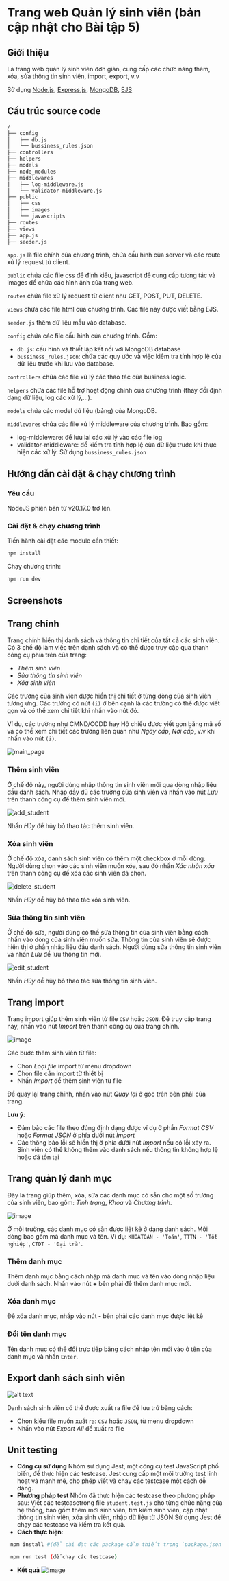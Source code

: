 # Trang web Quản lý sinh viên (bản cập nhật cho Bài tập 5)
## Giới thiệu
Là trang web quản lý sinh viên đơn giản, cung cấp các chức năng thêm, xóa, sửa thông tin sinh viên, import, export, v.v

Sử dụng [Node.js](https://nodejs.org/), [Express.js](https://expressjs.com/), [MongoDB](https://www.mongodb.com/), [EJS](https://ejs.co/)

## Cấu trúc source code
```bash
/
├── config 
│   ├── db.js
│   └── bussiness_rules.json
├── controllers 
├── helpers 
├── models 
├── node_modules
├── middlewares
│   ├── log-middleware.js
│   └── validator-middleware.js
├── public
│   ├── css
│   ├── images
│   └── javascripts
├── routes
├── views
├── app.js
├── seeder.js
```

`app.js` là file chính của chương trình, chứa cấu hình của server và các route xử lý request từ client.

`public` chứa các file css để định kiểu, javascript để cung cấp tương tác và images để chứa các hình ảnh của trang web.

`routes` chứa file xử lý request từ client như GET, POST, PUT, DELETE.

`views` chứa các file html của chương trình. Các file này được viết bằng EJS.

`seeder.js` thêm dữ liệu mẫu vào database.

`config` chứa các file cấu hình của chương trình. Gồm:
+ `db.js`: cấu hình và thiết lập kết nối với MongoDB database
+ `bussiness_rules.json`: chứa các quy ước và việc kiểm tra tính hợp lệ của dữ liệu trước khi lưu vào database.

`controllers` chứa các file xử lý các thao tác của business logic.

`helpers` chứa các file hỗ trợ hoạt động chính của chương trình (thay đổi định dạng dữ liệu, log các xử lý,...).

`models` chứa các model dữ liệu (bảng) của MongoDB.

`middlewares` chứa các file xử lý middleware của chương trình. Bao gồm:
+ log-middleware: để lưu lại các xử lý vào các file log
+ validator-middleware: để kiểm tra tính hợp lệ của dữ liệu trước khi thực hiện các xử lý. Sử dụng `bussiness_rules.json`

## Hướng dẫn cài đặt & chạy chương trình
### Yêu cầu

NodeJS phiên bản từ v20.17.0 trở lên.

### Cài đặt & chạy chương trình

Tiến hành cài đặt các module cần thiết:

```bash
npm install
```

Chạy chương trình:

```bash
npm run dev
```

## Screenshots

## Trang chính 

Trang chính hiển thị danh sách và thông tin chi tiết của tất cả các sinh viên.  
Có 3 chế độ làm việc trên danh sách và có thể được truy cập qua thanh công cụ phía trên của trang:
+ *Thêm sinh viên*
+ *Sửa thông tin sinh viên*
+ *Xóa sinh viên*

Các trường của sinh viên được hiển thị chi tiết ở từng dòng của sinh viên tương ứng. Các trường có nút `(i)` ở bên cạnh là các trường có thể được viết gọn và có thể xem chi tiết khi nhấn vào nút đó.  

Ví dụ, các trường như CMND/CCDD hay Hộ chiếu được viết gọn bằng mã số và có thể xem chi tiết các trường liên quan như *Ngày cấp*, *Nơi cấp*, v.v khi nhấn vào nút `(i)`.

![main_page](readme_resources/main_page.png)

### Thêm sinh viên

Ở chế độ này, người dùng nhập thông tin sinh viên mới qua dòng nhập liệu đầu danh sách. Nhập đầy đủ các trường của sinh viên và nhấn vào nút *Lưu* trên thanh công cụ để thêm sinh viên mới.  

![add_student](readme_resources/main_add.png)

Nhấn *Hủy* để hủy bỏ thao tác thêm sinh viên.

### Xóa sinh viên

Ở chế độ xóa, danh sách sinh viên có thêm một checkbox ở mỗi dòng. Người dùng chọn vào các sinh viên muốn xóa, sau đó nhấn *Xác nhận xóa* trên thanh công cụ để xóa các sinh viên đã chọn.

![delete_student](readme_resources/main_delete.png)

Nhấn *Hủy* để hủy bỏ thao tác xóa sinh viên.

### Sửa thông tin sinh viên

Ở chế độ sửa, người dùng có thể sửa thông tin của sinh viên bằng cách nhấn vào dòng của sinh viên muốn sửa. 
Thông tin của sinh viên sẽ được hiển thị ở phần nhập liệu đầu danh sách. Người dùng sửa thông tin sinh viên và nhấn *Lưu* để lưu thông tin mới.

![edit_student](readme_resources/main_edit.png)

Nhấn *Hủy* để hủy bỏ thao tác sửa thông tin sinh viên.

## Trang import

Trang import giúp thêm sinh viên từ file `CSV` hoặc `JSON`. Để truy cập trang này, nhấn vào nút *Import* trên thanh công cụ của trang chính.

![image](readme_resources/import_page.png)

Các bước thêm sinh viên từ file:
+ Chọn *Loại file* import từ menu dropdown
+ Chọn file cần import từ thiết bị
+ Nhấn *Import* để thêm sinh viên từ file

Để quay lại trang chính, nhấn vào nút *Quay lại* ở góc trên bên phải của trang.

**Lưu ý**:
+ Đảm bảo các file theo đúng định dạng được ví dụ ở phần *Format CSV* hoặc *Format JSON* ở phía dưới nút *Import*
+ Các thông báo lỗi sẽ hiển thị ở phía dưới nút *Import* nếu có lỗi xảy ra. Sinh viên có thể không thêm vào danh sách nếu thông tin không hợp lệ hoặc đã tồn tại


## Trang quản lý danh mục

Đây là trang giúp thêm, xóa, sửa các danh mục có sẵn cho một số trường của sinh viên, bao gồm: *Tình trạng*, *Khoa* và *Chương trình*.

![image](readme_resources/category_page.png)

Ở mỗi trường, các danh mục có sẵn được liệt kê ở dạng danh sách. Mỗi dòng bao gồm mã danh mục và tên. Ví dụ:
`KHOATOAN - 'Toán'`, `TTTN - 'Tốt nghiệp'`, `CTDT - 'Đại trà'`.

### Thêm danh mục
Thêm danh mục bằng cách nhập mã danh mục và tên vào dòng nhập liệu dưới danh sách. Nhấn vào nút **+** bên phải để thêm danh mục mới.

### Xóa danh mục
Để xóa danh mục, nhấp vào nút **-** bên phải các danh mục được liệt kê

### Đổi tên danh mục
Tên danh mục có thể đổi trực tiếp bằng cách nhập tên mới vào ô tên của danh mục và nhấn `Enter`.


## Export danh sách sinh viên

![alt text](readme_resources/main_export.png)

Danh sách sinh viên có thể được xuất ra file để lưu trữ bằng cách:
+ Chọn kiểu file muốn xuất ra: `CSV` hoặc `JSON`, từ menu dropdown
+ Nhấn vào nút *Export All* để xuất ra file

## Unit testing
- **Công cụ sử dụng**
Nhóm sử dụng Jest, một công cụ test JavaScript phổ biến, để thực hiện các testcase. Jest cung cấp một môi trường test linh hoạt và mạnh mẽ, cho phép viết và chạy các testcase một cách dễ dàng.
- **Phương pháp test**
Nhóm đã thực hiện các testcase theo phương pháp sau:
Viết các testcasetrong file `student.test.js` cho từng chức năng của hệ thống, bao gồm thêm mới sinh viên, tìm kiếm sinh viên, cập nhật thông tin sinh viên, xóa sinh viên, nhập dữ liệu từ JSON.Sử dụng Jest để chạy các testcase và kiểm tra kết quả.
- **Cách thực hiện**:
 ```bash
  npm install #(để cài đặt các package cần thiết trong `package.json`)

  npm run test (để chạy các testcase)
```
-  **Kết quả**
  ![image](https://github.com/user-attachments/assets/ff996206-ae83-47c1-8705-d8602d5960cf)

